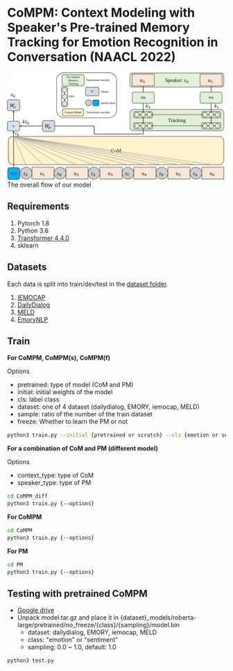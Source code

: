 # CoMPM: Context Modeling with Speaker's Pre-trained Memory Tracking for Emotion Recognition in Conversation (NAACL 2022)
![model](./image/model.png)
The overall flow of our model

## Requirements
1. Pytorch 1.8
2. Python 3.6
3. [Transformer 4.4.0](https://github.com/huggingface/transformers)
4. sklearn

## Datasets
Each data is split into train/dev/test in the [dataset folder](https://github.com/rungjoo/CoMPM/tree/master/dataset).
1. [IEMOCAP](https://sail.usc.edu/iemocap/iemocap_publication.htm)
2. [DailyDialog](http://yanran.li/dailydialog.html)
3. [MELD](https://github.com/declare-lab/MELD/)
4. [EmoryNLP](https://github.com/emorynlp/emotion-detection)

## Train
**For CoMPM, CoMPM(s), CoMPM(f)**

Options
- pretrained: type of model (CoM and PM)
- initial: initial weights of the model
- cls: label class
- dataset: one of 4 dataset (dailydialog, EMORY, iemocap, MELD)
- sample: ratio of the number of the train dataset
- freeze: Whether to learn the PM or not

```bash
python3 train.py --initial {pretrained or scratch} --cls {emotion or sentiment} --dataset {dataset} {--freeze}
```

**For a combination of CoM and PM (different model)**

Options
- context_type: type of CoM
- speaker_type: type of PM
```bash
cd CoMPM_diff
python3 train.py {--options}
```

**For CoMPM**
```bash
cd CoMPM
python3 train.py {--options}
```

**For PM**
```bash
cd PM
python3 train.py {--options}
```

## Testing with pretrained CoMPM
- [Google drive](https://drive.google.com/drive/folders/1VkKygJeI3Qb-kwxMMesFBl7I4uVqGMJF?usp=sharing)
- Unpack model.tar.gz and place it in {dataset}_models/roberta-large/pretrained/no_freeze/{class}/{sampling}/model.bin
    - dataset: dailydialog, EMORY, iemocap, MELD
    - class: "emotion" or "sentiment"
    - sampling: 0.0 ~ 1.0, default: 1.0
    
```bash
python3 test.py
```